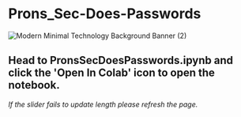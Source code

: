 # Prons_Sec-Does-Passwords



![Modern Minimal Technology Background Banner (2)](https://user-images.githubusercontent.com/93559326/170898966-48541b5b-039b-4098-8d38-1a8d34ae6e4c.png)


**Head to PronsSecDoesPasswords.ipynb and click the 'Open In Colab' icon to open the notebook.** 
---
*If the slider fails to update length please refresh the page.*
